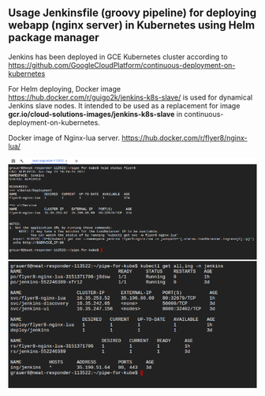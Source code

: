 ## Usage Jenkinsfile (groovy pipeline) for deploying webapp (nginx server) in Kubernetes using Helm package manager

Jenkins has been deployed in GCE Kubernetes cluster according to https://github.com/GoogleCloudPlatform/continuous-deployment-on-kubernetes

For Helm deploying, Docker image https://hub.docker.com/r/guigo2k/jenkins-k8s-slave/ is used for dynamical Jenkins slave nodes.
It intended to be used as a replacement for image **gcr.io/cloud-solutions-images/jenkins-k8s-slave** in continuous-deployment-on-kubernetes.

Docker image of Nginx-lua server.
https://hub.docker.com/r/flyer8/nginx-lua/

![Alt text](helm_status.png)
![](kubectl_get_all.png)
